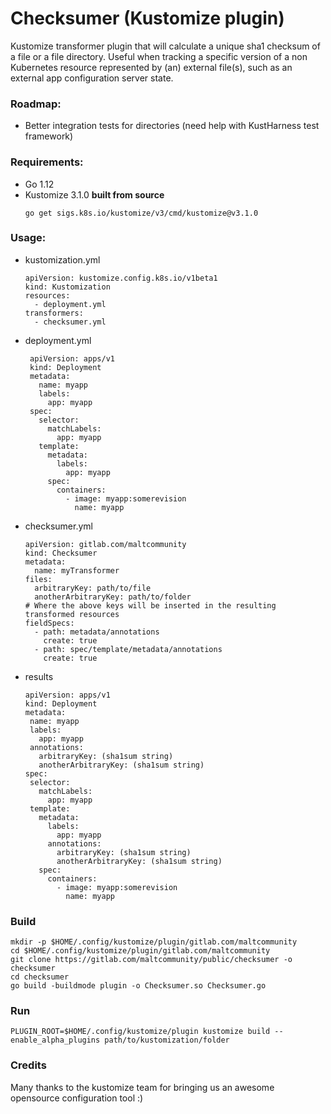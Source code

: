 # Checksumer (Kustomize plugin)

Kustomize transformer plugin that will calculate a unique sha1 checksum of a file or a file directory.
Useful when tracking a specific version of a non Kubernetes resource represented by (an) external file(s),
such as an external app configuration server state.


### Roadmap:

* Better integration tests for directories (need help with KustHarness test framework)

### Requirements:

* Go 1.12
* Kustomize 3.1.0 **built from source**
    ```
    go get sigs.k8s.io/kustomize/v3/cmd/kustomize@v3.1.0
    ```

### Usage:

* kustomization.yml
    ```
    apiVersion: kustomize.config.k8s.io/v1beta1
    kind: Kustomization
    resources:
      - deployment.yml
    transformers:
      - checksumer.yml
    ```

* deployment.yml
  ```
   apiVersion: apps/v1
   kind: Deployment
   metadata:
     name: myapp
     labels:
       app: myapp
   spec:
     selector:
       matchLabels:
         app: myapp
     template:
       metadata:
         labels:
           app: myapp
       spec:
         containers:
           - image: myapp:somerevision
             name: myapp
    ```

* checksumer.yml
    ```
    apiVersion: gitlab.com/maltcommunity
    kind: Checksumer
    metadata:
      name: myTransformer
    files:
      arbitraryKey: path/to/file
      anotherArbitraryKey: path/to/folder
    # Where the above keys will be inserted in the resulting transformed resources
    fieldSpecs:
      - path: metadata/annotations
        create: true
      - path: spec/template/metadata/annotations
        create: true
    ```

* results
    ```
   apiVersion: apps/v1
   kind: Deployment
   metadata:
     name: myapp
     labels:
       app: myapp
     annotations:
       arbitraryKey: (sha1sum string)
       anotherArbitraryKey: (sha1sum string)
   spec:
     selector:
       matchLabels:
         app: myapp
     template:
       metadata:
         labels:
           app: myapp
         annotations:
           arbitraryKey: (sha1sum string)
           anotherArbitraryKey: (sha1sum string)
       spec:
         containers:
           - image: myapp:somerevision
             name: myapp
    ```

### Build

```
mkdir -p $HOME/.config/kustomize/plugin/gitlab.com/maltcommunity
cd $HOME/.config/kustomize/plugin/gitlab.com/maltcommunity
git clone https://gitlab.com/maltcommunity/public/checksumer -o checksumer
cd checksumer
go build -buildmode plugin -o Checksumer.so Checksumer.go
```

### Run

```
PLUGIN_ROOT=$HOME/.config/kustomize/plugin kustomize build --enable_alpha_plugins path/to/kustomization/folder
```


### Credits

Many thanks to the kustomize team for bringing us an awesome opensource configuration tool :)
